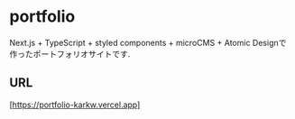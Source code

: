 # portfolio

Next.js + TypeScript + styled components + microCMS + Atomic Designで作ったポートフォリオサイトです.

## URL 
[https://portfolio-karkw.vercel.app]
